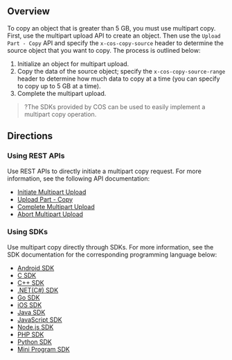 ## Overview

To copy an object that is greater than 5 GB, you must use multipart copy. First, use the multipart upload API to create an object. Then use the `Upload Part - Copy` API and specify the `x-cos-copy-source` header to determine the source object that you want to copy. The process is outlined below:

1. Initialize an object for multipart upload.
2. Copy the data of the source object; specify the `x-cos-copy-source-range` header to determine how much data to copy at a time (you can specify to copy up to 5 GB at a time). 
3. Complete the multipart upload.

>?The SDKs provided by COS can be used to easily implement a multipart copy operation.

## Directions

### Using REST APIs

Use REST APIs to directly initiate a multipart copy request. For more information, see the following API documentation:

- [Initiate Multipart Upload](https://intl.cloud.tencent.com/document/product/436/7746)
- [Upload Part - Copy](https://intl.cloud.tencent.com/document/product/436/8287)
- [Complete Multipart Upload](https://intl.cloud.tencent.com/document/product/436/7742)
- [Abort Multipart Upload](https://intl.cloud.tencent.com/document/product/436/7740)

### Using SDKs

Use multipart copy directly through SDKs. For more information, see the SDK documentation for the corresponding programming language below:


- [Android SDK](https://intl.cloud.tencent.com/document/product/436/37674#.E5.A4.8D.E5.88.B6.E5.88.86.E5.9D.97)
- [C SDK](https://www.tencentcloud.com/document/product/436/44872)
- [C++ SDK](https://intl.cloud.tencent.com/document/product/436/31522#.E5.A4.8D.E5.88.B6.E5.88.86.E5.9D.97)
- [.NET(C#) SDK](https://www.tencentcloud.com/document/product/436/40171)
- [Go SDK](https://www.tencentcloud.com/document/product/436/44064)
- [iOS SDK](https://intl.cloud.tencent.com/document/product/436/37683#.E5.A4.8D.E5.88.B6.E5.88.86.E5.9D.97)
- [Java SDK](https://intl.cloud.tencent.com/document/product/436/31534#.E5.A4.8D.E5.88.B6.E5.88.86.E5.9D.97)
- [JavaScript SDK](https://intl.cloud.tencent.com/document/product/436/31538#.E5.A4.8D.E5.88.B6.E5.88.86.E5.9D.97)
- [Node.js SDK](https://intl.cloud.tencent.com/document/product/436/31710#.E5.A4.8D.E5.88.B6.E5.88.86.E5.9D.97)
- [PHP SDK](https://intl.cloud.tencent.com/document/product/436/31542#.E5.A4.8D.E5.88.B6.E5.88.86.E5.9D.97)
- [Python SDK](https://intl.cloud.tencent.com/document/product/436/31546#.E5.A4.8D.E5.88.B6.E5.88.86.E5.9D.97)
- [Mini Program SDK](https://www.tencentcloud.com/document/product/436/43885)
